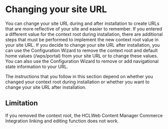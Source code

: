 # Changing your site URL

You can change your site URL during and after installation to create URLs that are more reflective of your site and easier to remember. If you entered a different value for the context root during installation, there are additional steps that must be performed to implement the new context root value in your site URL. If you decide to change your site URL after installation, you can use the Configuration Wizard to remove the context root and default home values (/wps/portal) from your site URL or to change these values. You can also use the Configuration Wizard to remove or add navigational state information to your URL.

The instructions that you follow in this section depend on whether you changed your context root during installation or whether you want to change your site URL after installation.

## Limitation

If you removed the context root, the HCLWeb Content Manager Commerce Integration linking and editing function does not work.